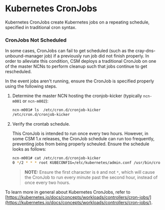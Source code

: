 # Kubernetes CronJobs

Kubernetes CronJobs create Kubernetes jobs on a repeating schedule, specified in traditional cron syntax.

### CronJobs Not Scheduled

In some cases, CronJobs can fail to get scheduled (such as the cray-dns-unbound-manager job) if a previously run job did not finish properly. In order to alleviate this condition, CSM deploys a traditional CronJob on one of the master NCNs to perform cleanup such that jobs continue to get rescheduled.

In the event jobs aren't running, ensure the CronJob is specified properly using the following steps.

1. Determine the master NCN hosting the cronjob-kicker (typically `ncn-m001` or `ncn-m002`):

   ```bash
   ncn-m001# ls  /etc/cron.d/cronjob-kicker
   /etc/cron.d/cronjob-kicker
   ```

1. Verify the crontab schedule.

   This CronJob is intended to run once every two hours. However, in some CSM 1.x
   releases, the CronJob schedule can run too frequently, preventing jobs from being
   properly scheuled.  Ensure the schedule looks as follows:

   ```bash
   ncn-m001# cat /etc/cron.d/cronjob-kicker
   0 */2 * * * root KUBECONFIG=/etc/kubernetes/admin.conf /usr/bin/cronjob_kicker.py
   ```

   > **NOTE:** Ensure the first character is `0` and not `*`, which will cause the CronJob
           to run every minute past the second hour, instead of once every two hours.

To learn more in general about Kubernetes CronJobs, refer to [https://kubernetes.io/docs/concepts/workloads/controllers/cron-jobs/](https://kubernetes.io/docs/concepts/workloads/controllers/cron-jobs/).

